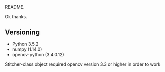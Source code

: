 README.

Ok thanks.

## Versioning
  * Python 3.5.2
  * numpy (1.14.0)
  * opencv-python (3.4.0.12)

Stitcher-class object required opencv version 3.3 or higher
in order to work
